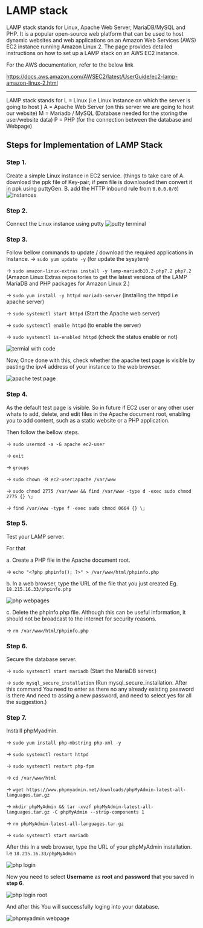 # LAMP stack
LAMP stack stands for Linux, Apache Web Server, MariaDB/MySQL and PHP. It is a popular open-source web platform that can be used to host dynamic websites and web applications on an Amazon Web Services (AWS) EC2 instance running Amazon Linux 2. The page provides detailed instructions on how to set up a LAMP stack on an AWS EC2 instance.

For the AWS documentation, refer to the below link

https://docs.aws.amazon.com/AWSEC2/latest/UserGuide/ec2-lamp-amazon-linux-2.html

*******************************************************************************************************************

LAMP stack stands for
L = Linux (i.e Linux instance on which the server is going to host )
A = Apache Web Server (on this server we are going to host our website)
M = Mariadb / MySQL (Database needed for the storing the user/website data)
P = PHP (for the connection between the database and Webpage)


## Steps for Implementation of LAMP Stack

### Step 1.

Create a simple Linux instance in EC2 service.
(things to take care of
    A. download the ppk file of Key-pair, if pem file is downloaded then convert it in ppk using
puttyGen.
    B. add the HTTP inbound rule from `0.0.0.0/0`)
![instances](https://github.com/hrishikesh26/Projects/assets/94166344/23d8eed9-7336-4aba-98a7-c077bb4226a1)

### Step 2.

Connect the Linux instance using putty
![putty terminal](https://github.com/hrishikesh26/Projects/assets/94166344/64ff5e1f-018e-4734-9197-973eacafacd0)


### Step 3.

Follow bellow commands to update / download the required applications in Instance.
-> `sudo yum update -y`  (for update the sysytem) 

-> `sudo amazon-linux-extras install -y lamp-mariadb10.2-php7.2 php7.2`  (Amazon Linux Extras repositories to get the latest versions of the LAMP MariaDB and PHP packages for Amazon Linux 2.)

-> `sudo yum install -y httpd mariadb-server`  (installing the httpd i.e apache server)

-> `sudo systemctl start httpd`  (Start the Apache web server)

-> `sudo systemctl enable httpd`  (to enable the server)

-> `sudo systemctl is-enabled httpd`  (check the status enable or not)

![termial with code](https://github.com/hrishikesh26/Projects/assets/94166344/d09d2077-da13-4cb5-87fa-21db7270a4f9)

Now, Once done with this, check whether the apache test page is visible by pasting the ipv4 address
of your instance to the web browser.

![apache test page](https://github.com/hrishikesh26/Projects/assets/94166344/cc828f5e-efe2-476f-ba46-b7b87843ebe7)

### Step 4.

As the default test page is visible. So in future if EC2 user or any other user whats to add, delete, and edit files in the Apache document root, enabling you to add content, such as a static website or a PHP
application.

Then follow the bellow steps. 

-> `sudo usermod -a -G apache ec2-user`

-> `exit`

-> `groups`

-> `sudo chown -R ec2-user:apache /var/www`

-> `sudo chmod 2775 /var/www && find /var/www -type d -exec sudo chmod 2775 {} \;`

-> `find /var/www -type f -exec sudo chmod 0664 {} \;`

### Step 5. 

Test your LAMP server.

For that

a. Create a PHP file in the Apache document root.

-> `echo "<?php phpinfo(); ?>" > /var/www/html/phpinfo.php`

b. In a web browser, type the URL of the file that you just created
Eg. `18.215.16.33/phpinfo.php`

![php webpages](https://github.com/hrishikesh26/Projects/assets/94166344/a6aebc22-4410-4643-abef-fcb1a487c102)

c. Delete the phpinfo.php file. Although this can be useful information, it should not be
broadcast to the internet for security reasons.

-> `rm /var/www/html/phpinfo.php`

### Step 6.

Secure the database server.

-> `sudo systemctl start mariadb`
(Start the MariaDB server.)

-> `sudo mysql_secure_installation`
(Run mysql_secure_installation.
After this command You need to enter as there no any already existing password is there
And need to assing a new password, and need to select yes for all the suggestion.)


### Step 7.
Installl phpMyadmin.

-> `sudo yum install php-mbstring php-xml -y`

-> `sudo systemctl restart httpd`

-> `sudo systemctl restart php-fpm`

-> `cd /var/www/html`

-> `wget https://www.phpmyadmin.net/downloads/phpMyAdmin-latest-all-languages.tar.gz`

-> `mkdir phpMyAdmin && tar -xvzf phpMyAdmin-latest-all-languages.tar.gz -C phpMyAdmin
--strip-components 1`

-> `rm phpMyAdmin-latest-all-languages.tar.gz`

-> `sudo systemctl start mariadb`

After this In a web browser, type the URL of your phpMyAdmin installation.
I.e `18.215.16.33/phpMyAdmin`

![php login](https://github.com/hrishikesh26/Projects/assets/94166344/aee4dc4a-03f5-40b3-a84e-1435a4c986ea)


Now you need to select **Username** as **root** and **password** that you saved in **step 6**.

![php login root](https://github.com/hrishikesh26/Projects/assets/94166344/8b19f526-69f1-47e0-8ea4-507e641cec4e)


And after this
You will successfully loging into your database.

![phpmyadmin webpage](https://github.com/hrishikesh26/Projects/assets/94166344/988f2eb7-d168-44e1-99f9-ad5bdd408254)









    
